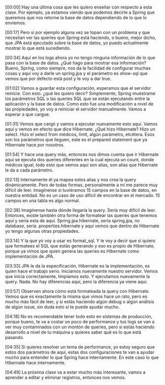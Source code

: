 [00:00] Hay una última cosa que les quiero enseñar con respecto a esta clase. Por ejemplo, ya estamos viendo que podemos decirle a Spring que queremos que nos retorne la base de datos dependiendo de lo que lo enviemos.

[00:17] Pero si por ejemplo alguna vez se topan con un problema y que necesitan ver las queries que Spring está haciendo, o bueno, mejor dicho, que JPA está ejecutado sobre la base de datos, yo puedo actualmente mostrar lo que está sucediendo.

[00:34] Aquí en los logs ahora yo no tengo ninguna información de lo que pasa con la base de datos. ¿Qué hago para mostrar esa información? Bueno, Spring, como siempre, nos da la facilidad de configurar muchas cosas y aquí voy a darle un spring.jpa y el parámetro es show-sql que vemos que por defecto está post y le voy a dar true.

[01:02] Vamos a guardar esta configuración, esperamos que el servidor reinicie. Con esto. ¿qué les quiero decir? Simplemente, Spring muéstrame los parámetros SQL o las queries SQL que se están ejecutando entre la aplicación y la base de datos. Como esto fue una modificación a nivel de las propiedades, yo voy a reiniciar el servidor manualmente. Vamos a esperar a que cargue.

[01:31] Vemos que cargó y vamos a ejecutar nuevamente esto aquí. Vamos aquí y vemos en efecto que dice Hibernate. ¿Qué hizo Hibernate? Hizo un select. Hizo el select from médicos, limit, algún parámetro, etcétera. Esos son los parámetros que lleguen, este es el prepared statement que ya Hibernate hace por nosotros.

[01:54] Y hace una query más, entonces nos dimos cuenta que ir Hibernate aquí se ejecuta dos queries diferentes en la cual ejecuta un count, donde médicos igual, todo esto que vemos aquí son alias, son alias que Hibernate le da a cada parámetro.

[02:13] Internamente él ya mapea estos alias y nos crea la query dinámicamente. Pero de todas formas, personalmente a mí me parece muy difícil de leer. Imagínense si tuviéramos 15 campos en la base de datos, en nuestra entidad. No es un caso de uso difícil de encontrar en el mercado. 15 campos en una tabla es algo normal.

[02:38] Imagínense hasta dónde llegaría la query. Sería muy difícil de leer. Entonces, existe también otra forma de formatear las queries que tenemos aquí y sería esta de aquí. Spring.jpa.hibernate, sería spring.jpa, no database, sería .properties.hibernate y aquí vemos que dentro de Hibernate yo tengo algunas otras propiedades.

[03:14] Y la que yo voy a usar es format_sql. Y le voy a decir que sí quiero que formatees el SQL que estás generando y eso es propio de Hibernate, porque ya vimos que quien genera las queries es Hibernate como implementación de JPA.

[03:33] JPA le da la especificación, Hibernate es la implementación, es quien hace el trabajo serio. Iniciamos nuevamente nuestro servidor. Vemos que inicia correctamente, limpiamos esto. Y ejecutamos nuevamente la query. Nada. No hay diferencias aquí, pero la diferencia ya viene aquí.

[03:57] Observen ahora cómo está formateada la query con Hibernate. Vemos que es exactamente la misma que vimos hace un rato, pero es mucho más fácil de leer, y si estás haciendo algún debug o algún análisis de algún issue, sin duda esto sí te puede ayudar mucho.

[04:18] No es recomendable tener todo esto en sistemas de producción, porque bueno, te va a costar un poco de performance y tus logs se van a ver muy contaminados con un montón de queries, pero si estás haciendo desarrollo a nivel de tu máquina y quieres saber qué es lo que está pasando.

[04:35] Si quieres resolver un tema de performance, yo estoy seguro que estos dos parámetros de aquí, estas dos configuraciones te van a ayudar mucho para entender lo que Spring hace internamente. En este caso lo que Hibernate hace internamente.

[04:49] La próxima clase va a estar mucho más interesante, vamos a aprender a editar y eliminar registros, entonces nos vemos.
